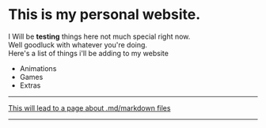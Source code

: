 # This is my personal website.
  
I Will be **testing** things here not much special right now.  
Well goodluck with whatever you're doing.  
Here's a list of things i'll be adding to my website  
- Animations 
- Games
- Extras  

_____________  
  
[This will lead to a page about .md/markdown files][MD]  
  
_____________  
  
  
[MD]: <https://www.lifewire.com/md-file-4143558> "This will lead to a page about .md/markdown files"
